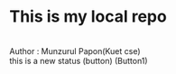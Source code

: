 # This is my local repo
<br>
Author : Munzurul Papon(Kuet cse)

<br>
this is a  new status (button) (Button1)

